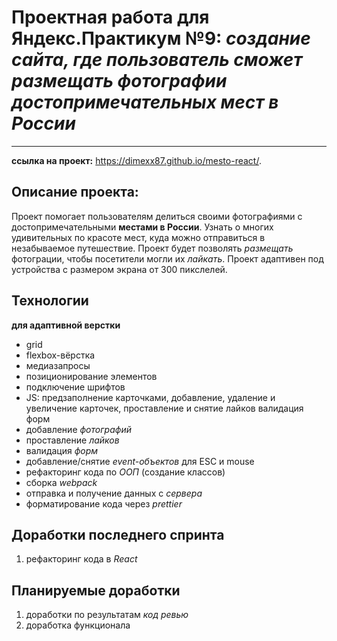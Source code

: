 # Проектная работа для Яндекс.Практикум №9: _создание сайта, где пользователь сможет размещать фотографии достопримечательных мест в России_

---

**ссылка на проект:** https://dimexx87.github.io/mesto-react/.

## Описание проекта:

Проект помогает пользователям делиться своими фотографиями с достопримечательными **местами в России**. Узнать о многих удивительных по красоте мест, куда можно отправиться в незабываемое путешествие.
Проект будет позволять _размещать_ фотограции, чтобы посетители могли их _лайкать_.
Проект адаптивен под устройства с размером экрана от 300 пикслелей.

## Технологии

**для адаптивной верстки**

- grid
- flexbox-вёрстка
- медиазапросы
- позиционирование элементов
- подключение шрифтов
- JS: предзаполнение карточками, добавление, удаление и увеличение карточек, проставление и снятие лайков валидация форм
- добавление _фотографий_
- проставление _лайков_
- валидация _форм_
- добавление/снятие _event-объектов_ для ESC и mouse
- рефакторинг кода по _ООП_ (создание классов)
- сборка _webpack_
- отправка и получение данных с _сервера_
- форматирование кода через _prettier_

## Доработки последнего спринта

1. рефакторинг кода в _React_

## Планируемые доработки

1. доработки по результатам _код ревью_
2. доработка функционала